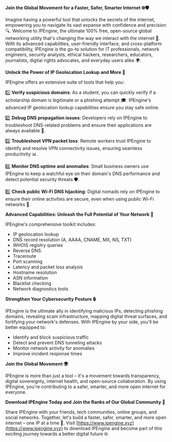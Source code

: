 **Join the Global Movement for a Faster, Safer, Smarter Internet 🌐🛡️**

Imagine having a powerful tool that unlocks the secrets of the internet, empowering you to navigate its vast expanse with confidence and precision 🔍. Welcome to IPEngine, the ultimate 100% free, open-source global networking utility that's changing the way we interact with the internet 🚀. With its advanced capabilities, user-friendly interface, and cross-platform compatibility, IPEngine is the go-to solution for IT professionals, network engineers, security analysts, ethical hackers, researchers, educators, journalists, digital rights advocates, and everyday users alike 🌍.

**Unlock the Power of IP Geolocation Lookup and More 🔑**

IPEngine offers an extensive suite of tools that help you:

1️⃣ **Verify suspicious domains**: As a student, you can quickly verify if a scholarship domain is legitimate or a phishing attempt 🎓. IPEngine's advanced IP geolocation lookup capabilities ensure you stay safe online.

2️⃣ **Debug DNS propagation issues**: Developers rely on IPEngine to troubleshoot DNS-related problems and ensure their applications are always available 🔧.

3️⃣ **Troubleshoot VPN packet loss**: Remote workers trust IPEngine to identify and resolve VPN connectivity issues, ensuring seamless productivity 📊.

4️⃣ **Monitor DNS uptime and anomalies**: Small business owners use IPEngine to keep a watchful eye on their domain's DNS performance and detect potential security threats 🛡️.

5️⃣ **Check public Wi-Fi DNS hijacking**: Digital nomads rely on IPEngine to ensure their online activities are secure, even when using public Wi-Fi networks 📡.

**Advanced Capabilities: Unleash the Full Potential of Your Network 🔩**

IPEngine's comprehensive toolkit includes:

* IP geolocation lookup
* DNS record resolution (A, AAAA, CNAME, MX, NS, TXT)
* WHOIS registry queries
* Reverse DNS
* Traceroute
* Port scanning
* Latency and packet loss analysis
* Hostname resolution
* ASN information
* Blacklist checking
* Network diagnostics tools

**Strengthen Your Cybersecurity Posture 🔒**

IPEngine is the ultimate ally in identifying malicious IPs, detecting phishing domains, revealing scam infrastructure, mapping digital threat surfaces, and fortifying your network's defenses. With IPEngine by your side, you'll be better equipped to:

* Identify and block suspicious traffic
* Detect and prevent DNS tunneling attacks
* Monitor network activity for anomalies
* Improve incident response times

**Join the Global Movement 🌍**

IPEngine is more than just a tool – it's a movement towards transparency, digital sovereignty, internet health, and open-source collaboration. By using IPEngine, you're contributing to a safer, smarter, and more open internet for everyone.

**Download IPEngine Today and Join the Ranks of Our Global Community 🚀**

Share IPEngine with your friends, tech communities, online groups, and social networks. Together, let's build a faster, safer, smarter, and more open internet – one IP at a time 🔗. Visit [https://www.ipengine.xyz](https://www.ipengine.xyz) to download IPEngine and become part of this exciting journey towards a better digital future 🌐.